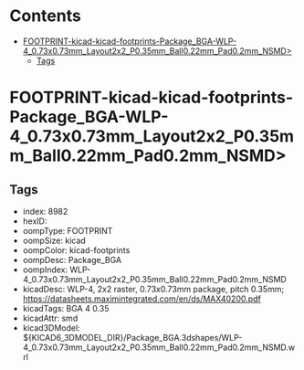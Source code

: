 



Contents
========

* [FOOTPRINT-kicad-kicad-footprints-Package_BGA-WLP-4_0.73x0.73mm_Layout2x2_P0.35mm_Ball0.22mm_Pad0.2mm_NSMD>](#footprint-kicad-kicad-footprints-package_bga-wlp-4_073x073mm_layout2x2_p035mm_ball022mm_pad02mm_nsmd)
	* [Tags](#tags)

# FOOTPRINT-kicad-kicad-footprints-Package_BGA-WLP-4_0.73x0.73mm_Layout2x2_P0.35mm_Ball0.22mm_Pad0.2mm_NSMD>

## Tags

- index: 8982
- hexID: 
- oompType: FOOTPRINT
- oompSize: kicad
- oompColor: kicad-footprints
- oompDesc: Package_BGA
- oompIndex: WLP-4_0.73x0.73mm_Layout2x2_P0.35mm_Ball0.22mm_Pad0.2mm_NSMD
- kicadDesc: WLP-4, 2x2 raster, 0.73x0.73mm package, pitch 0.35mm; https://datasheets.maximintegrated.com/en/ds/MAX40200.pdf
- kicadTags: BGA 4 0.35
- kicadAttr: smd
- kicad3DModel: ${KICAD6_3DMODEL_DIR}/Package_BGA.3dshapes/WLP-4_0.73x0.73mm_Layout2x2_P0.35mm_Ball0.22mm_Pad0.2mm_NSMD.wrl
